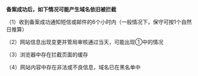 **备案成功后，如下情况可能产生域名依旧被拦截**

（1）收到备案成功通知短信或邮件的6个小时内（一般情况下，保守可按1个自然日推算）

（2）网站信息出现变更并管局审核通过当天，可能出现①中的情况

（3）浏览器中存在拦截页面的缓存

（4）网站内容中存在非法或不良信息，域名已在黑名单中